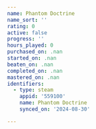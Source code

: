 ```yaml
---
name: Phantom Doctrine
name_sort: ''
rating: 0
active: false
progress: ''
hours_played: 0
purchased_on: .nan
started_on: .nan
beaten_on: .nan
completed_on: .nan
mastered_on: .nan
identifiers:
  - type: steam
    appid: '559100'
    name: Phantom Doctrine
    synced_on: '2024-08-30'

---
```

